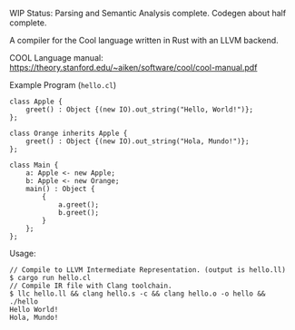 WIP
Status:  Parsing and Semantic Analysis complete.  Codegen about half complete.

A compiler for the Cool language written in Rust with an LLVM backend. 

COOL Language manual:  https://theory.stanford.edu/~aiken/software/cool/cool-manual.pdf

Example Program (`hello.cl`)

```
class Apple {
    greet() : Object {(new IO).out_string("Hello, World!")};
};

class Orange inherits Apple {
    greet() : Object {(new IO).out_string("Hola, Mundo!")};
};

class Main {
    a: Apple <- new Apple;
    b: Apple <- new Orange;
    main() : Object {
        {
            a.greet();
            b.greet();
        }
    }; 
};
```

Usage:
```
// Compile to LLVM Intermediate Representation. (output is hello.ll)
$ cargo run hello.cl
// Compile IR file with Clang toolchain.
$ llc hello.ll && clang hello.s -c && clang hello.o -o hello && ./hello
Hello World!
Hola, Mundo!
```

